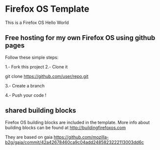 Firefox OS Template
===================

This is a Firefox OS Hello World

Free hosting for my own Firefox OS using github pages
-----------------------------------------------------

Follow these simple steps:

1.- Fork this project
2.- Clone it

git clone https://github.com/user/repo.git

3.- Create a branch

4.- Push your code !

shared building blocks
----------------------

Firefox OS building blocks are included in the template.
More info about building blocks can be found at http://buildingfirefoxos.com

They are based on gaia
https://github.com/mozilla-b2g/gaia/commit/42a42678460ca9c04add2485823222113003dd6c